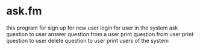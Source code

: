 # ask.fm
this program for
sign up for new user
login for user in the system
ask question to user
answer question from a user
print question from user
print question to user
delete question to user
print users of the system
